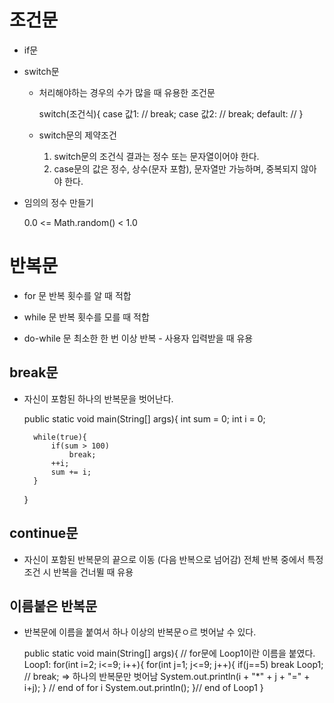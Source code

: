 조건문
=========

+ if문 
+ switch문 
    - 처리해야하는 경우의 수가 많을 때 유용한 조건문 
    
        switch(조건식){
            case 값1: 
                // 
                break;
            case 값2: 
                //
                break;
            default:
                //
        }
    
    - switch문의 제약조건
        1. switch문의 조건식 결과는 정수 또는 문자열이어야 한다.
        2. case문의 값은 정수, 상수(문자 포함), 문자열만 가능하며, 중복되지 않아야 한다. 

+ 임의의 정수 만들기 

    0.0 <= Math.random() < 1.0

반복문
=======

+ for 문 
    반복 횟수를 알 때 적합 

+ while 문 
    반복 횟수를 모를 때 적합 

+ do-while 문
    최소한 한 번 이상 반복 - 사용자 입력받을 때 유용 


break문 
--------

+ 자신이 포함된 하나의 반복문을 벗어난다. 

    public static void main(String[] args){
        int sum = 0;
        int i = 0;

        while(true){
            if(sum > 100)
                break;
            ++i;
            sum += i;
        }
    }


continue문
------

+ 자신이 포함된 반복문의 끝으로 이동  (다음 반복으로 넘어감)
    전체 반복 중에서 특정 조건 시 반복을 건너뛸 때 유용


이름붙은 반복문
------

+ 반복문에 이름을 붙여서 하나 이상의 반복문ㅇ르 벗어날 수 있다. 

    public static void main(String[] args){
        // for문에 Loop1이란 이름을 붙였다.
        Loop1: for(int i=2; i<=9; i++){
            for(int j=1; j<=9; j++){
                if(j==5)
                    break Loop1;
                    // break; => 하나의 반복문만 벗어남
                System.out.println(i + "*" + j + "=" + i+j);
            }   // end of for i
            System.out.println();
        }// end of Loop1 
    }